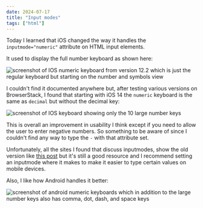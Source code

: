 ```yaml
---
date: 2024-07-17
title: "Input modes"
tags: ["html"]
---
```



Today I learned that iOS changed the way it handles the `inputmode="numeric"` attribute on HTML input elements.

It used to display the full number keyboard as shown here:

![screenshot of IOS numeric keyboard from version 12.2 which is just the regular keyboard but starting on the number and symbols view](/til/html/ios-original-keyboard.png)

I couldn't find it documented anywhere but, after testing various versions on BrowserStack, I found that starting with iOS 14 the `numeric` keyboard is the same as `decimal` but without the decimal key:

![screenshot of IOS keyboard showing only the 10 large number keys](/til/html/ios-numeric-keyboard.png)

This is overall an improvement in usability I think except if you need to allow the user to enter negative numbers. So something to be aware of since I couldn't find any way to type the `-` with that attribute set.

Unfortunately, all the sites I found that discuss inputmodes, show the old version like [this post](https://css-tricks.com/better-form-inputs-for-better-mobile-user-experiences/) but it's still a good resource and I recommend setting an inputmode where it makes to make it easier to type certain values on mobile devices.

Also, I like how Android handles it better:

![screenshot of android numeric keyboards which in addition to the large number keys also has comma, dot, dash, and space keys](/til/html/android-numeric-keyboard.png)
